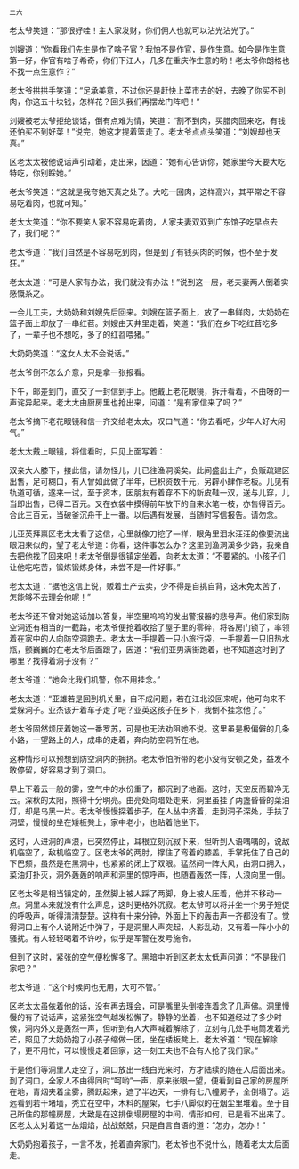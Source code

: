     二六 

   老太爷笑道：“那很好哇！主人家发财，你们佣人也就可以沾光沾光了。”

   刘嫂道：“你看我们先生是作了啥子官？我怕不是作官，是作生意。如今是作生意第一好，作官有啥子希奇，你们下江人，几多在重庆作生意的哟！老太爷你朗格也不找一点生意作？”

   老太爷拱拱手笑道：“足承美意，不过你还是赶快上菜市去的好，去晚了你买不到肉，你这五十块钱，怎样花？回头我们再摆龙门阵吧！”

   刘嫂被老太爷拒绝谈话，倒有点难为情，笑道：“割不到肉，买腊肉回来吃，有钱还怕买不到好菜！”说完，她这才提着篮走了。老太爷点点头笑道：“刘嫂却也天真。”

   区老太太被他说话声引动着，走出来，因道：“她有心告诉你，她家里今天要大吃特吃，你别睬她。”

   老太爷笑道：“这就是我夸她天真之处了。大吃一回肉，这样高兴，其平常之不容易吃着肉，也就可知。”

   老太太笑道：“你不要笑人家不容易吃着肉，人家夫妻双双到广东馆子吃早点去了，我们呢？”

   老太爷道：“我们自然是不容易吃到肉，但是到了有钱买肉的时候，也不至于发狂。”

   老太太道：“可是人家有办法，我们就没有办法！”说到这一层，老夫妻两人倒着实感慨系之。

   一会儿工夫，大奶奶和刘嫂先后回来。刘嫂在篮子面上，放了一串鲜肉，大奶奶在篮子面上却放了一串红苕。刘嫂由天井里走着，笑道：“我们在乡下吃红苕吃多了，一辈子也不想吃，多了的红苕喂猪。”

   大奶奶笑道：“这女人太不会说话。”

   老太爷倒不怎么介意，只是拿一张报看。

   下午，邮差到门，直交了一封信到手上。他戴上老花眼镜，拆开看着，不由呀的一声诧异起来。老太太由厨房里也抢出来，问道：“是有家信来了吗？”

   老太爷摘下老花眼镜和信一齐交给老太太，叹口气道：“你去看吧，少年人好大闲气。”

   老太太戴上眼镜，将信看时，只见上面写着：

   双亲大人膝下，接此信，请勿怪儿，儿已往渔洞溪矣。此间盛出土产，负贩疏建区出售，足可糊口，有人曾如此做了半年，已积资数千元，另辟小肆作老板。儿见有轨道可循，遂来一试，至于资本，因朋友有着穿不下的新皮鞋一双，送与儿穿，儿当即出售，已得二百元。又在衣袋中摸得前年放下的自来水笔一枝，亦售得百元。合此三百元，当破釜沉舟干上一番。以后遇有发展，当随时写信报告。请勿念。

   儿亚英拜禀区老太太看了这信，心里就像刀挖了一样，眼角里泪水汪汪的像要流出眼泪来似的，望了老太爷道：你看，这件事怎么办？这里到渔洞溪多少路，我亲自去把他找了回来吧！老太爷倒是很镇定坐着，向老太太道：“不要紧的。小孩子们让他吃吃苦，锻炼锻炼身体，未尝不是一件好事。”

   老太太道：“据他这信上说，贩着土产去卖，少不得是自挑自背，这未免太苦了，怎能够不去理会他呢！”

   老太爷还不曾对她这话加以答复，半空里呜呜的发出警报器的悲号声。他们家到防空洞还有相当的一截路，老太爷便抢着收拾了屋子里的零碎，将各房门锁了，率领着在家中的人向防空洞跑去。老太太一手提着一只小旅行袋，一手提着一只旧热水瓶，颤巍巍的在老太爷后面跟了，因道：“我们亚男满街跑着，也不知道这时到了哪里？找得着洞子没有？”

   老太爷道：“她会比我们机警，你不用挂念。”

   老太太道：“亚雄若是回到机关里，自不成问题，若在江北没回来呢，他可向来不爱躲洞子。亚杰该开着车子走了吧？亚英这孩子在乡下，我倒不挂念他了。”

   老太爷固然烦厌着她这一番罗苏，可是也无法劝阻她不说。这里虽是极偏僻的几条小路，一望路上的人，成串的走着，奔向防空洞所在地。

   这种情形可以预想到防空洞内的拥挤。老太爷怕所带的老小没有安顿之处，益发不敢停留，好容易才到了洞口。

   早上下着云一般的雾，空气中的水份重了，都沉到了地面。这时，天空反而碧净无云。深秋的太阳，照得十分明亮。由亮处向暗处走来，洞里虽挂了两盏昏昏的菜油灯，却是乌黑一片。老太爷慢慢探着步子，在人丛中挤着，走到洞子深处，手扶了洞壁，慢慢的坐在矮板凳上，家中老小，也贴着他坐下。

   这时，人进洞的声浪，已突然停止，耳根立刻沉寂下来，但听到人语喁喁的，说敌机临空了，敌机临空了。区老太爷的两肘，撑住了弯着的膝盖，手掌托住了自己的下巴颏，虽然是在黑洞中，也紧紧的闭上了双眼。猛然间一阵大风，由洞口拥入，菜油灯扑灭，洞外轰轰的响声和洞里的惊呼声，也随着轰然一阵，人浪向里一倒。

   区老太爷是相当镇定的，虽然脚上被人踩了两脚，身上被人压着，他并不移动一点。洞里本来就没有什么声息，这时更格外沉寂。老太爷可以将并坐一个男子短促的呼吸声，听得清清楚楚。这样有十来分钟，外面上下的轰击声一齐都没有了。觉得洞口上有个人说附近中弹了，于是洞里人声突起，人影乱动，又有着一阵小小的骚扰。有人轻轻喝着不许吵，似乎是军警在发号施令。

   但到了这时，紧张的空气便松懈多了。黑暗中听到区老太太低声问道：“不是我们家吧？”

   老太爷道：“这个时候问也无用，大可不管。”

   区老太太虽依着他的话，没有再去理会，可是嘴里头倒接连着念了几声佛。洞里慢慢的有了说话声，这紧张空气越发松懈了。静静的坐着，也不知道经过了多少时候，洞内外又是轰然一声，但听到有人大声喊着解除了，立刻有几处手电筒发着光芒，照见了大奶奶抱了小孩子缩做一团，坐在矮板凳上。老太爷道：“现在解除了，更不用忙，可以慢慢走着回家，这一刻工夫也不会有人抢了我们家。”

   于是他们等洞里人走空了，洞口放出一线白光来时，方才陆续的随在人后面出来。到了洞口，全家人不由得同时“呵哟”一声，原来张眼一望，便看到自己家的房屋所在地，青烟夹着尘雾，腾跃起来，遮了半边天，一排有七八幢房子，全倒塌了。远远看到若干堵墙，秃立在空中，木料的屋架，七手八脚似的在烟尘里堆着。至于自己所住的那幢房屋，大致是在这排倒塌房屋的中间，情形如何，已是看不出来了。区老太太对着这一丛烟焰，战战兢兢，只是自言自语的道：“怎办，怎办！”

   大奶奶抱着孩子，一言不发，抢着直奔家门。老太爷也不说什么，随着老太太后面走。

